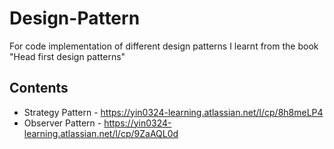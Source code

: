 # Design-Pattern
For code implementation of different design patterns I learnt from the book "Head first design patterns"

## Contents
* Strategy Pattern - https://yin0324-learning.atlassian.net/l/cp/8h8meLP4
* Observer Pattern - https://yin0324-learning.atlassian.net/l/cp/9ZaAQL0d

